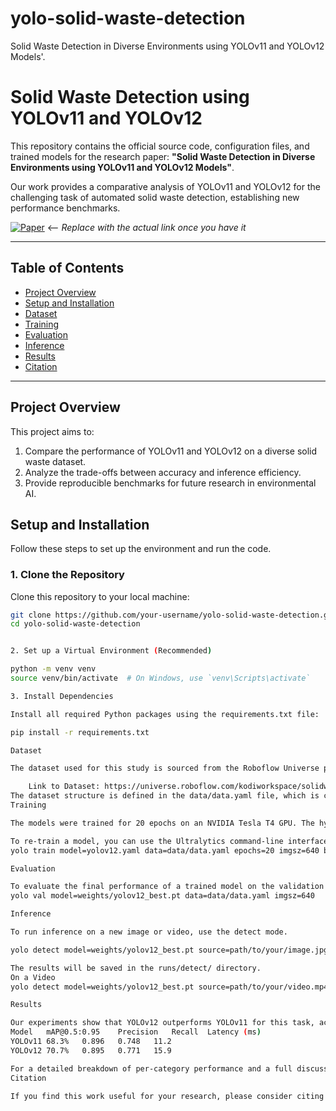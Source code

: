 # yolo-solid-waste-detection
Solid Waste Detection in Diverse Environments using YOLOv11 and YOLOv12 Models'.
# Solid Waste Detection using YOLOv11 and YOLOv12

This repository contains the official source code, configuration files, and trained models for the research paper: **"Solid Waste Detection in Diverse Environments using YOLOv11 and YOLOv12 Models"**.

Our work provides a comparative analysis of YOLOv11 and YOLOv12 for the challenging task of automated solid waste detection, establishing new performance benchmarks.

[![Paper](https://img.shields.io/badge/Paper-Link-blue)](https://link-to-your-paper.com)  <-- *Replace with the actual link once you have it*

---

## Table of Contents
- [Project Overview](#project-overview)
- [Setup and Installation](#setup-and-installation)
- [Dataset](#dataset)
- [Training](#training)
- [Evaluation](#evaluation)
- [Inference](#inference)
- [Results](#results)
- [Citation](#citation)

---

## Project Overview

This project aims to:
1.  Compare the performance of YOLOv11 and YOLOv12 on a diverse solid waste dataset.
2.  Analyze the trade-offs between accuracy and inference efficiency.
3.  Provide reproducible benchmarks for future research in environmental AI.

## Setup and Installation

Follow these steps to set up the environment and run the code.

### 1. Clone the Repository
Clone this repository to your local machine:
```bash
git clone https://github.com/your-username/yolo-solid-waste-detection.git
cd yolo-solid-waste-detection


2. Set up a Virtual Environment (Recommended)

python -m venv venv
source venv/bin/activate  # On Windows, use `venv\Scripts\activate`

3. Install Dependencies

Install all required Python packages using the requirements.txt file:

pip install -r requirements.txt

Dataset

The dataset used for this study is sourced from the Roboflow Universe platform. It contains 4,404 images across multiple waste categories.

    Link to Dataset: https://universe.roboflow.com/kodiworkspace/solidwaste-l3nln/dataset/2
The dataset structure is defined in the data/data.yaml file, which is configured for use with the Ultralytics YOLO framework.
Training

The models were trained for 20 epochs on an NVIDIA Tesla T4 GPU. The hyperparameters are detailed in our paper.

To re-train a model, you can use the Ultralytics command-line interface. For example, to train YOLOv12:
yolo train model=yolov12.yaml data=data/data.yaml epochs=20 imgsz=640 batch=16

Evaluation

To evaluate the final performance of a trained model on the validation set, use the following command. This will generate the mAP, precision, and recall metrics reported in the paper.
yolo val model=weights/yolov12_best.pt data=data/data.yaml imgsz=640

Inference

To run inference on a new image or video, use the detect mode.

yolo detect model=weights/yolov12_best.pt source=path/to/your/image.jpg

The results will be saved in the runs/detect/ directory.
On a Video
yolo detect model=weights/yolov12_best.pt source=path/to/your/video.mp4

Results

Our experiments show that YOLOv12 outperforms YOLOv11 for this task, achieving a higher mAP and recall.
Model	mAP@0.5:0.95	Precision	Recall	Latency (ms)
YOLOv11	68.3%	0.896	0.748	11.2
YOLOv12	70.7%	0.895	0.771	15.9

For a detailed breakdown of per-category performance and a full discussion of these results, please refer to our paper.
Citation

If you find this work useful for your research, please consider citing our paper:


    

